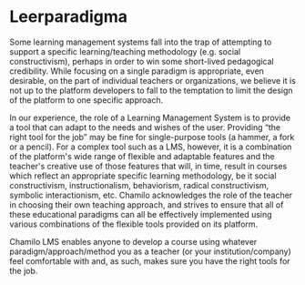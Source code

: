 # Leerparadigma

Some learning management systems fall into the trap of attempting to support a specific learning/teaching methodology \(e.g. social constructivism\), perhaps in order to win some short-lived pedagogical credibility. While focusing on a single paradigm is appropriate, even desirable, on the part of individual teachers or organizations, we believe it is not up to the platform developers to fall to the temptation to limit the design of the platform to one specific approach.

In our experience, the role of a Learning Management System is to provide a tool that can adapt to the needs and wishes of the user. Providing “the right tool for the job” may be fine for single-purpose tools \(a hammer, a fork or a pencil\). For a complex tool such as a LMS, however, it is a combination of the platform's wide range of flexible and adaptable features and the teacher's creative use of those features that will, in time, result in courses which reflect an appropriate specific learning methodology, be it social constructivism, instructionalism, behaviorism, radical constructivism, symbolic interactionism, etc. Chamilo acknowledges the role of the teacher in choosing their own teaching approach, and strives to ensure that all of these educational paradigms can all be effectively implemented using various combinations of the flexible tools provided on its platform.

Chamilo LMS enables anyone to develop a course using whatever paradigm/approach/method you as a teacher \(or your institution/company\) feel comfortable with and, as such, makes sure you have the right tools for the job.

